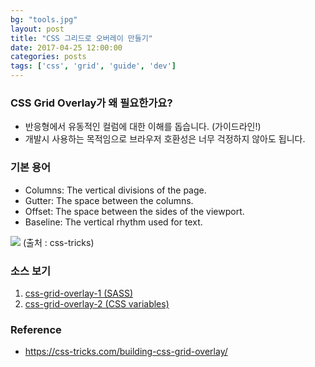 ```yaml
---
bg: "tools.jpg"
layout: post
title: "CSS 그리드로 오버레이 만들기"
date: 2017-04-25 12:00:00
categories: posts
tags: ['css', 'grid', 'guide', 'dev']
---
```


### CSS Grid Overlay가 왜 필요한가요?
- 반응형에서 유동적인 컬럼에 대한 이해를 돕습니다. (가이드라인!)
- 개발시 사용하는 목적임으로 브라우저 호환성은 너무 걱정하지 않아도 됩니다.

### 기본 용어
- Columns: The vertical divisions of the page.
- Gutter: The space between the columns.
- Offset: The space between the sides of the viewport.
- Baseline: The vertical rhythm used for text.

![](https://cdn.css-tricks.com/wp-content/uploads/2017/03/s_7887F2C7EE34D61FF16137826B5D88AC920BD1E146FAAC42AB4B6AB5B2DEAC6D_1488871641697_Terminology2x.png)
(출처 : css-tricks)

### 소스 보기
1. [css-grid-overlay-1 (SASS)](https://codepen.io/pigjh1/pen/dZPXEq)
2. [css-grid-overlay-2 (CSS variables)](https://codepen.io/pigjh1/pen/EbayBb)

### Reference
- https://css-tricks.com/building-css-grid-overlay/
